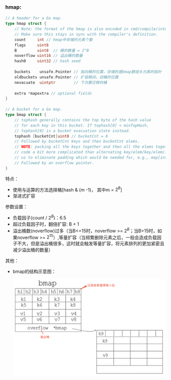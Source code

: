 ### hmap:
```go
// A header for a Go map.
type hmap struct {
	// Note: the format of the hmap is also encoded in cmd/compile/internal/reflectdata/reflect.go.
	// Make sure this stays in sync with the compiler's definition.
	count     int // hmap中存储的元素个数
	flags     uint8
	B         uint8  // 桶的数量 = 2^B
	noverflow uint16 // 溢出桶的数量
	hash0     uint32 // hash seed

	buckets    unsafe.Pointer // 指向桶的位置，存储的是bmap数组头元素的指针
	oldbuckets unsafe.Pointer // 扩容期间，旧桶的位置
	nevacuate  uintptr        // 下次要迁移的桶

	extra *mapextra // optional fields
}

// A bucket for a Go map.
type bmap struct {
    // tophash generally contains the top byte of the hash value
    // for each key in this bucket. If tophash[0] < minTopHash,
    // tophash[0] is a bucket evacuation state instead.
    tophash [bucketCnt]uint8 // bucketCnt = 8
    // Followed by bucketCnt keys and then bucketCnt elems.
    // NOTE: packing all the keys together and then all the elems together makes the
    // code a bit more complicated than alternating key/elem/key/elem/... but it allows
    // us to eliminate padding which would be needed for, e.g., map[int64]int8.
    // Followed by an overflow pointer.
}
```
特点：
- 使用与运算的方法选择桶[hash & (m -1)， 其中m = $2^B$]
- 渐进式扩容

参数设置：
- 负载因子(count / $2^B$)：6.5
- 超过负载因子时，翻倍扩容: B + 1
- 溢出桶数(noverflow)过多（当B<=15时，noverflow >= $2^B$；当B>15时，如果noverflow >= $2^{15}$）,等量扩容（当频繁删除元素之后，一般会造成负载因子不大，但是溢出桶很多，这时就会触发等量扩容，将元素排列的更加紧密且减少溢出桶的数量）

其他：

- bmap的结构示意图：

  ![bmap](../static/bmap.png)